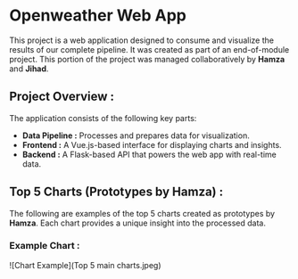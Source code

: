 # Openweather Web App

This project is a web application designed to consume and visualize the results of our complete pipeline. It was created as part of an end-of-module project. This portion of the project was managed collaboratively by **Hamza** and **Jihad**.

## Project Overview :

The application consists of the following key parts:
- **Data Pipeline :** Processes and prepares data for visualization.
- **Frontend :** A Vue.js-based interface for displaying charts and insights.
- **Backend :** A Flask-based API that powers the web app with real-time data.

## Top 5 Charts (Prototypes by Hamza) :

The following are examples of the top 5 charts created as prototypes by **Hamza**. Each chart provides a unique insight into the processed data.

### Example Chart :

![Chart Example](Top 5 main charts.jpeg)
